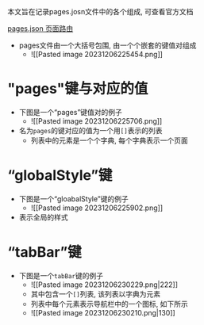 本文旨在记录pages.josn文件中的各个组成, 可查看官方文档

[pages.json 页面路由](https://uniapp.dcloud.net.cn/collocation/pages.html)

- pages文件由一个大括号包围, 由一个个嵌套的键值对组成
	- ![[Pasted image 20231206225454.png]]


# "pages"键与对应的值

- 下图是一个“pages”键值对的例子
	- ![[Pasted image 20231206225706.png]]
- 名为`pages`的键对应的值为一个用`[]`表示的列表
	- 列表中的元素是一个个字典, 每个字典表示一个页面


# “globalStyle”键

- 下图是一个“gloabalStyle”键的例子
	- ![[Pasted image 20231206225902.png]]
- 表示全局的样式


# “tabBar”键

- 下图是一个`tabBar`键的例子
	- ![[Pasted image 20231206230229.png|222]]
	- 其中包含一个`[]`列表, 该列表以字典为元素
	- 列表中每个元素表示导航栏中的一个图标, 如下所示
	- ![[Pasted image 20231206230210.png|130]]